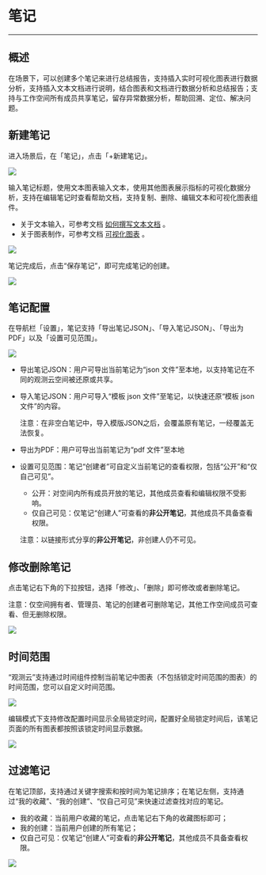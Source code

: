 # 笔记
---

## 概述

在场景下，可以创建多个笔记来进行总结报告，支持插入实时可视化图表进行数据分析，支持插入文本文档进行说明，结合图表和文档进行数据分析和总结报告；支持与工作空间所有成员共享笔记，留存异常数据分析，帮助回溯、定位、解决问题。

## 新建笔记 

进入场景后，在「笔记」，点击「+新建笔记」。

![](img/notebook.png)

输入笔记标题，使用文本图表输入文本，使用其他图表展示指标的可视化数据分析，支持在编辑笔记时查看帮助文档，支持复制、删除、编辑文本和可视化图表组件。

- 关于文本输入，可参考文档 [如何撰写文本文档](../others/write-text.md) 。
- 关于图表制作，可参考文档 [可视化图表](visual-chart/index.md) 。

![](img/1.notebook_1.png)

笔记完成后，点击“保存笔记”，即可完成笔记的创建。

![](img/1.notebook_2.png)

## 笔记配置 

在导航栏「设置」，笔记支持「导出笔记JSON」、「导入笔记JSON」、「导出为PDF」以及「设置可见范围」。

![](img/1.notebook_3.png)

- 导出笔记JSON：用户可导出当前笔记为“json 文件”至本地，以支持笔记在不同的观测云空间被还原或共享。

- 导入笔记JSON：用户可导入“模板 json 文件”至笔记，以快速还原“模板 json 文件”的内容。

  注意：在非空白笔记中，导入模版JSON之后，会覆盖原有笔记，一经覆盖无法恢复。

  

- 导出为PDF：用户可导出当前笔记为“pdf 文件”至本地

  

- 设置可见范围：笔记“创建者”可自定义当前笔记的查看权限，包括“公开”和“仅自己可见”。

  - 公开：对空间内所有成员开放的笔记，其他成员查看和编辑权限不受影响。
  - 仅自己可见：仅笔记“创建人”可查看的**非公开笔记**，其他成员不具备查看权限。

  注意：以链接形式分享的**非公开笔记**，非创建人仍不可见。

  

## 修改删除笔记

点击笔记右下角的下拉按钮，选择「修改」、「删除」即可修改或者删除笔记。

注意：仅空间拥有者、管理员、笔记的创建者可删除笔记，其他工作空间成员可查看、但无删除权限。

![](img/notebook001.png)

## 时间范围

“观测云”支持通过时间组件控制当前笔记中图表（不包括锁定时间范围的图表）的时间范围，您可以自定义时间范围。

![](img/z1.png)

编辑模式下支持修改配置时间显示全局锁定时间，配置好全局锁定时间后，该笔记页面的所有图表都按照该锁定时间显示数据。

![](img/note01.png)

## 过滤笔记

在笔记顶部，支持通过关键字搜索和按时间为笔记排序；在笔记左侧，支持通过“我的收藏”、“我的创建”、“仅自己可见”来快速过滤查找对应的笔记。

- 我的收藏：当前用户收藏的笔记，点击笔记右下角的收藏图标即可；
- 我的创建：当前用户创建的所有笔记；
- 仅自己可见：仅笔记“创建人”可查看的**非公开笔记**，其他成员不具备查看权限。

![](img/notebook.png)

